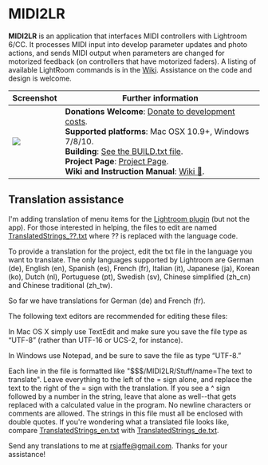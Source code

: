 # MIDI2LR

**MIDI2LR** is an application that interfaces MIDI controllers with Lightroom 6/CC. It processes MIDI input into develop parameter updates and photo actions, and sends MIDI output when parameters are changed for motorized feedback (on controllers that have motorized faders). A listing of available LightRoom commands is in the [Wiki](https://github.com/rsjaffe/MIDI2LR/wiki). Assistance on the code and design is welcome.

| Screenshot | Further information |
| -----------| -------------------- |
| <img src="http://rsjaffe.github.io/MIDI2LR/images/app070.png" /> | **Donations Welcome**: [Donate to development costs](https://www.paypal.com/cgi-bin/webscr?cmd=_s-xclick&hosted_button_id=YWHT4JMA42RXN). <br />**Supported platforms**: Mac OSX 10.9+, Windows 7/8/10. <br />**Building**: [See the BUILD.txt file](https://github.com/rsjaffe/MIDI2LR/blob/master/BUILD.txt). <br />**Project Page**: [Project Page](http://rsjaffe.github.io/MIDI2LR). <br />**Wiki and Instruction Manual**: [Wiki :book:](https://github.com/rsjaffe/MIDI2LR/wiki). |

## Translation assistance
I'm adding translation of menu items for the [Lightroom plugin](https://github.com/rsjaffe/MIDI2LR/tree/master/Source/LRPlugin/MIDI2LR.lrplugin) (but not the app).
For those interested in helping, the files to edit are named [TranslatedStrings_??.txt](https://github.com/rsjaffe/MIDI2LR/tree/master/Source/LRPlugin/MIDI2LR.lrplugin) 
where ?? is replaced with the language code.

To provide a translation for the project, edit the txt file in the language you want 
to translate. The only languages supported by Lightroom are German (de), English (en), 
Spanish (es), French (fr), Italian (it), Japanese (ja), Korean (ko), Dutch (nl), 
Portuguese (pt), Swedish (sv), Chinese simplified (zh_cn) and Chinese traditional (zh_tw).

So far we have translations for German (de) and French (fr).

The following text editors are recommended for editing these files:

In Mac OS X simply use TextEdit and make sure you save the file type as “UTF-8” 
(rather than UTF-16 or UCS-2, for instance).

In Windows use Notepad, and be sure to save the file as type “UTF-8.”

Each line in the file is formatted like "$$$/MIDI2LR/Stuff/name=The text to translate".
Leave everything to the left of the = sign alone, and replace the text to the right of 
the = sign with the translation. If you see a ^ sign followed by a number in the string, 
leave that alone as well--that gets replaced with a calculated value in the program. No 
newline characters or comments are allowed. The strings in this file must all be enclosed 
with double quotes. If you're wondering what a translated file looks like, compare 
[TranslatedStrings_en.txt](https://github.com/rsjaffe/MIDI2LR/blob/master/Source/LRPlugin/MIDI2LR.lrplugin/TranslatedStrings_en.txt) with [TranslatedStrings_de.txt](https://github.com/rsjaffe/MIDI2LR/blob/master/Source/LRPlugin/MIDI2LR.lrplugin/TranslatedStrings_de.txt).

Send any translations to me at rsjaffe@gmail.com. Thanks for your assistance!





